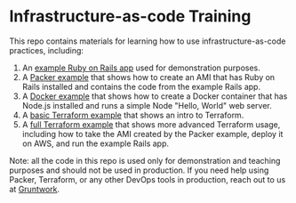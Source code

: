 # Infrastructure-as-code Training

This repo contains materials for learning how to use infrastructure-as-code practices, including:

1. An [example Ruby on Rails app](/example-rails-app) used for demonstration purposes.
1. A [Packer example](/packer-example) that shows how to create an AMI that has Ruby on Rails installed and contains
   the code from the example Rails app.
1. A [Docker example](/docker-example) that shows how to create a Docker container that has Node.js installed and
   runs a simple Node "Hello, World" web server.
1. A [basic Terraform example](/terraform-example-basic) that shows an intro to Terraform.
1. A [full Terraform example](/terraform-example-full) that shows more advanced Terraform usage, including how to take
   the AMI created by the Packer example, deploy it on AWS, and run the example Rails app.

Note: all the code in this repo is used only for demonstration and teaching purposes and should not be used in
production. If you need help using Packer, Terraform, or any other DevOps tools in production, reach out to us at
[Gruntwork](http://www.gruntwork.io/).
